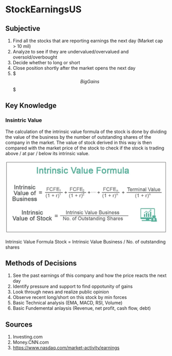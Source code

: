# StockEarningsUS

## Subjective
1. Find all the stocks that are reporting earnings the next day (Market cap > 10 mil)
2. Analyze to see if they are undervalued/overvalued and oversold/overbought
3. Decide whether to long or short
4. Close position shortly after the market opens the next day
5. $$$ Big Gains $$$

## Key Knowledge
### Insintric Value
The calculation of the intrinsic value formula of the stock is done by dividing the value of the business by the number of outstanding shares of the company
in the market. The value of stock derived in this way is then compared with the market price
of the stock to check if the stock is trading above / at par / below its intrinsic value.

![GitHub Logo](/images/Intrinsic-Value-Formula.jpg.jfif)

Intrinsic Value Formula Stock  = Intrinsic Value Business / No. of outstanding shares

## Methods of Decisions
1. See the past earnings of this company and how the price reacts the next day
2. Identify pressure and support to find oppotunity of gains
3. Look through news and realize public opinion
4. Observe recent long/short on this stock by min forces
5. Basic Technical analysis (EMA, MACD, RSI, Volume)
6. Basic Fundemental anlaysis (Revenue, net profit, cash flow, debt)

## Sources
1. Investing.com
2. Money.CNN.com
3. https://www.nasdaq.com/market-activity/earnings
